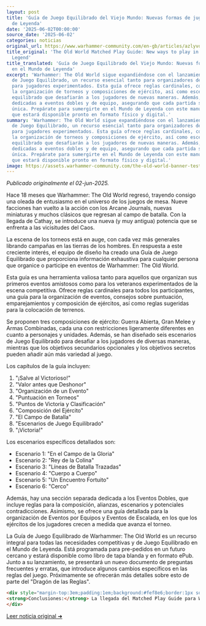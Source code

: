 ```yaml
---
layout: post
title: 'Guía de Juego Equilibrado del Viejo Mundo: Nuevas formas de jugar en el Mundo
  de Leyenda'
date: '2025-06-02T00:00:00'
source_date: '2025-06-02'
categories: noticias
original_url: https://www.warhammer-community.com/en-gb/articles/azlyvdkm/the-old-world-matched-play-guide-new-ways-to-play-in-the-world-of-legend/
title_original: 'The Old World Matched Play Guide: New ways to play in the World of
  Legend'
title_translated: 'Guía de Juego Equilibrado del Viejo Mundo: Nuevas formas de jugar
  en el Mundo de Leyenda'
excerpt: 'Warhammer: The Old World sigue expandiéndose con el lanzamiento de la Guía
  de Juego Equilibrado, un recurso esencial tanto para organizadores de eventos como
  para jugadores experimentados. Esta guía ofrece reglas cardinales, consejos sobre
  la organización de torneos y composiciones de ejército, así como escenarios de juego
  equilibrado que desafiarán a los jugadores de nuevas maneras. Además, incluye secciones
  dedicadas a eventos dobles y de equipo, asegurando que cada partida sea una experiencia
  única. Prepárate para sumergirte en el Mundo de Leyenda con este manual imprescindible
  que estará disponible pronto en formato físico y digital.'
summary: 'Warhammer: The Old World sigue expandiéndose con el lanzamiento de la Guía
  de Juego Equilibrado, un recurso esencial tanto para organizadores de eventos como
  para jugadores experimentados. Esta guía ofrece reglas cardinales, consejos sobre
  la organización de torneos y composiciones de ejército, así como escenarios de juego
  equilibrado que desafiarán a los jugadores de nuevas maneras. Además, incluye secciones
  dedicadas a eventos dobles y de equipo, asegurando que cada partida sea una experiencia
  única. Prepárate para sumergirte en el Mundo de Leyenda con este manual imprescindible
  que estará disponible pronto en formato físico y digital.'
image: https://assets.warhammer-community.com/the-old-world-banner-test.jpg
---
```


*Publicado originalmente el 02-jun-2025.*


Hace 18 meses que Warhammer: The Old World regresó, trayendo consigo una oleada de entusiasmo en el universo de los juegos de mesa. Nueve facciones han vuelto a la acción con los Arcane Journals, nuevas miniaturas y muchos clásicos que regresan al campo de batalla. Con la llegada de Cathay, se introduce una nueva (y muy antigua) potencia que se enfrenta a las vicisitudes del Caos.

La escena de los torneos está en auge, con cada vez más generales librando campañas en las tierras de los hombres. En respuesta a este creciente interés, el equipo de diseño ha creado una Guía de Juego Equilibrado que proporciona información exhaustiva para cualquier persona que organice o participe en eventos de Warhammer: The Old World.

Esta guía es una herramienta valiosa tanto para aquellos que organizan sus primeros eventos amistosos como para los veteranos experimentados de la escena competitiva. Ofrece reglas cardinales para todos los participantes, una guía para la organización de eventos, consejos sobre puntuación, emparejamientos y composición de ejércitos, así como reglas sugeridas para la colocación de terrenos.

Se proponen tres composiciones de ejército: Guerra Abierta, Gran Melee y Armas Combinadas, cada una con restricciones ligeramente diferentes en cuanto a personajes y unidades. Además, se han diseñado seis escenarios de Juego Equilibrado para desafiar a los jugadores de diversas maneras, mientras que los objetivos secundarios opcionales y los objetivos secretos pueden añadir aún más variedad al juego.

Los capítulos de la guía incluyen: 

1. "¡Salve al Victorioso!" 
2. "Valor antes que Deshonor" 
3. "Organización de un Evento" 
4. "Puntuación en Torneos" 
5. "Puntos de Victoria y Clasificación" 
6. "Composición del Ejército" 
7. "El Campo de Batalla" 
8. "Escenarios de Juego Equilibrado" 
9. "¡Victoria!" 

Los escenarios específicos detallados son:

- Escenario 1: "En el Campo de la Gloria"
- Escenario 2: "Rey de la Colina"
- Escenario 3: "Líneas de Batalla Trazadas"
- Escenario 4: "Cuerpo a Cuerpo"
- Escenario 5: "Un Encuentro Fortuito"
- Escenario 6: "Cerco"

Además, hay una sección separada dedicada a los Eventos Dobles, que incluye reglas para la composición, alianzas, escenarios y potenciales contradicciones. Asimismo, se ofrece una guía detallada para la organización de Eventos por Equipos y Eventos de Escalada, en los que los ejércitos de los jugadores crecen a medida que avanza el torneo.

La Guía de Juego Equilibrado de Warhammer: The Old World es un recurso integral para todas las necesidades competitivas y de Juego Equilibrado en el Mundo de Leyenda. Está programada para pre-pedidos en un futuro cercano y estará disponible como libro de tapa blanda y en formato ePub. Junto a su lanzamiento, se presentará un nuevo documento de preguntas frecuentes y erratas, que introduce algunos cambios específicos en las reglas del juego. Próximamente se ofrecerán más detalles sobre esto de parte del "Dragón de las Reglas".

```html
<div style="margin-top:3em;padding:1em;background:#fef8e6;border:1px solid #eadbbd;border-radius:8px;">
<strong>Conclusiones:</strong> La llegada del Matched Play Guide para Warhammer: The Old World marca un punto de inflexión en la escena competitiva, ofreciendo reglas claras y estructuradas que pueden redefinir el metajuego actual. Los jugadores experimentados encontrarán en las composiciones sugeridas y los escenarios una herramienta valiosa para optimizar sus estrategias, mientras que la inclusión de objetivos secundarios y secretos añade una capa de complejidad que podría favorecer a los estrategas más astutos. Además, con las nuevas miniaturas disponibles al 15 % en El Arca Negra, los coleccionistas tienen una oportunidad única de expandir sus ejércitos. Este manual no solo eleva el estándar de los torneos, sino que también revitaliza el interés por el coleccionismo y la planificación táctica.
</div>
```
[Leer noticia original ➜](https://www.warhammer-community.com/en-gb/articles/azlyvdkm/the-old-world-matched-play-guide-new-ways-to-play-in-the-world-of-legend/)